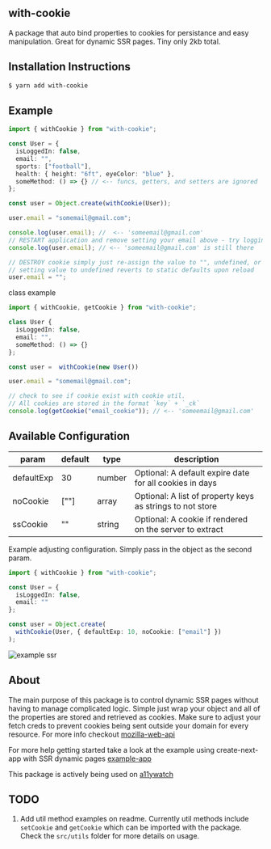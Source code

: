 ## with-cookie

A package that auto bind properties to cookies for persistance and easy manipulation. Great for dynamic SSR pages. Tiny only 2kb total.

## Installation Instructions

```bash
$ yarn add with-cookie
```

## Example

```typescript
import { withCookie } from "with-cookie";

const User = {
  isLoggedIn: false,
  email: "",
  sports: ["football"],
  health: { height: "6ft", eyeColor: "blue" },
  someMethod: () => {} // <-- funcs, getters, and setters are ignored
};

const user = Object.create(withCookie(User));

user.email = "somemail@gmail.com";

console.log(user.email); //  <-- 'someemail@gmail.com'
// RESTART application and remove setting your email above - try logging the same property
console.log(user.email); // <-- 'someemail@gmail.com' is still there

// DESTROY cookie simply just re-assign the value to "", undefined, or delete obj.key.
// setting value to undefined reverts to static defaults upon reload
user.email = "";
```

class example

```typescript
import { withCookie, getCookie } from "with-cookie";

class User {
  isLoggedIn: false,
  email: "",
  someMethod: () => {}
};

const user =  withCookie(new User())

user.email = "somemail@gmail.com";

// check to see if cookie exist with cookie util.
// All cookies are stored in the format `key` + `_ck`
console.log(getCookie("email_cookie")); // <-- 'someemail@gmail.com'

```

## Available Configuration

| param      | default | type   | description                                               |
| ---------- | ------- | ------ | --------------------------------------------------------- |
| defaultExp | 30      | number | Optional: A default expire date for all cookies in days   |
| noCookie   | [""]    | array  | Optional: A list of property keys as strings to not store |
| ssCookie   | ""      | string | Optional: A cookie if rendered on the server to extract   |

Example adjusting configuration. Simply pass in the object as the second param.

```typescript
import { withCookie } from "with-cookie";

const User = {
  isLoggedIn: false,
  email: ""
};

const user = Object.create(
  withCookie(User, { defaultExp: 10, noCookie: ["email"] })
);
```

![example ssr](https://j.gifs.com/ZYDEZv.gif)

## About

The main purpose of this package is to control dynamic SSR pages without having to manage complicated logic. Simple just wrap your object and all of the properties are stored and retrieved as cookies. Make sure to adjust your fetch creds to prevent cookies being sent outside your domain for every resource. For more info checkout [mozilla-web-api](https://developer.mozilla.org/en-US/docs/Web/API/WindowOrWorkerGlobalScope/fetch#Parameters)

For more help getting started take a look at the example using create-next-app with SSR dynamic pages [example-app](https://github.com/A11yWatch/with-cookie-example)

This package is actively being used on [a11ywatch](https://www.a11ywatch.com)

## TODO

1. Add util method examples on readme. Currently util methods include `setCookie` and `getCookie` which can be imported with the package. Check the `src/utils` folder for more details on usage.
